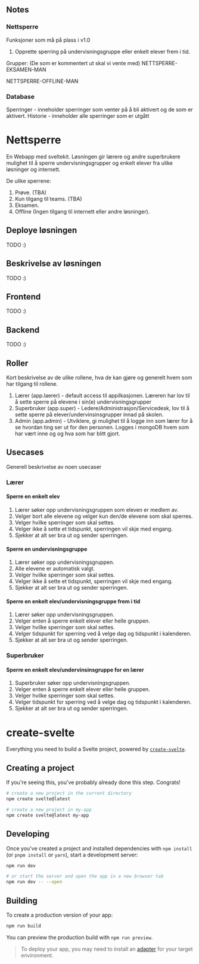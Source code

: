 ## Notes
### Nettsperre
Funksjoner som må på plass i v1.0
1. Opprette sperring på undervisningsgruppe eller enkelt elever frem i tid.

Grupper: (De som er kommentert ut skal vi vente med)
NETTSPERRE-EKSAMEN-MAN
<!-- NETTSPERRE-PROVE-MAN -->
<!-- NETTSPERRE-TEAMS-MAN  -->
NETTSPERRE-OFFLINE-MAN

### Database
Sperringer - inneholder sperringer som venter på å bli aktivert og de som er aktivert. 
Historie - inneholder alle sperringer som er utgått

# Nettsperre
En Webapp med sveltekit. 
Løsningen gir lærere og andre superbrukere mulighet til å sperre undervisningsgrupper og enkelt elever fra ulike løsninger og internett. 

De ulike sperrene: 
1. Prøve. (TBA)
2. Kun tilgang til teams. (TBA)
3. Eksamen.
4. Offline (Ingen tilgang til internett eller andre løsninger).

## Deploye løsningen 
TODO :)
## Beskrivelse av løsningen 
TODO :)
## Frontend
TODO :)
## Backend
TODO :)

## Roller
Kort beskrivelse av de ulike rollene, hva de kan gjøre og generelt hvem som har tilgang til rollene. 

1. Lærer (app.laerer) - default access til appilkasjonen. Læreren har lov til å sette sperre på elevene i sin(e) undervisningsgrupper
2. Superbruker (app.super) - Ledere/Administrasjon/Servicedesk, lov til å sette sperre på elever/undervinsinsgrupper innad på skolen. 
3. Admin (app.admin) - Utviklere, gi mulighet til å logge inn som lærer for å se hvordan ting ser ut for den personen. Logges i mongoDB hvem som har vært inne og og hva som har blitt gjort.

## Usecases
Generell beskrivelse av noen usecaser
### Lærer 
#### Sperre en enkelt elev
1. Lærer søker opp undervisningsgruppen som eleven er medlem av.
2. Velger bort alle elevene og velger kun den/de elevene som skal sperres. 
3. Velger hvilke sperringer som skal settes.
4. Velger ikke å sette et tidspunkt, sperringen vil skje med engang. 
5. Sjekker at alt ser bra ut og sender sperringen. 
#### Sperre en undervisningsgruppe
1. Lærer søker opp undervisningsgruppen.
2. Alle elevene er automatisk valgt. 
3. Velger hvilke sperringer som skal settes.
4. Velger ikke å sette et tidspunkt, sperringen vil skje med engang. 
5. Sjekker at alt ser bra ut og sender sperringen. 
#### Sperre en enkelt elev/undervisningsgruppe frem i tid
1. Lærer søker opp undervisningsgruppen.
2. Velger enten å sperre enkelt elever eller helle gruppen. 
3. Velger hvilke sperringer som skal settes.
4. Velger tidspunkt for sperring ved å velge dag og tidspunkt i kalenderen. 
5. Sjekker at alt ser bra ut og sender sperringen. 

### Superbruker
#### Sperre en enkelt elev/undervinsinsgruppe for en lærer
1. Superbruker søker opp undervisningsgruppen.
2. Velger enten å sperre enkelt elever eller helle gruppen. 
3. Velger hvilke sperringer som skal settes.
4. Velger tidspunkt for sperring ved å velge dag og tidspunkt i kalenderen. 
5. Sjekker at alt ser bra ut og sender sperringen. 

# create-svelte

Everything you need to build a Svelte project, powered by [`create-svelte`](https://github.com/sveltejs/kit/tree/main/packages/create-svelte).

## Creating a project

If you're seeing this, you've probably already done this step. Congrats!

```bash
# create a new project in the current directory
npm create svelte@latest

# create a new project in my-app
npm create svelte@latest my-app
```

## Developing

Once you've created a project and installed dependencies with `npm install` (or `pnpm install` or `yarn`), start a development server:

```bash
npm run dev

# or start the server and open the app in a new browser tab
npm run dev -- --open
```

## Building

To create a production version of your app:

```bash
npm run build
```

You can preview the production build with `npm run preview`.

> To deploy your app, you may need to install an [adapter](https://kit.svelte.dev/docs/adapters) for your target environment.
